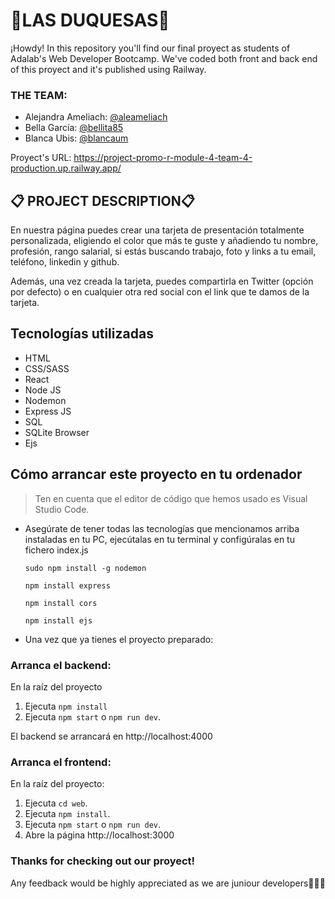 # 👑LAS DUQUESAS👑

¡Howdy! In this repository you'll find our final proyect as students of Adalab's Web Developer Bootcamp. We've coded both front and back end of this proyect and it's published using Railway.

### THE TEAM:

- Alejandra Ameliach: [@aleameliach](https://github.com/aleameliach)
- Bella García: [@bellita85](https://github.com/bellita85)
- Blanca Ubis: [@blancaum](https://github.com/blancaum)


Proyect's URL: https://project-promo-r-module-4-team-4-production.up.railway.app/


## 📋 PROJECT DESCRIPTION📋

En nuestra página puedes crear una tarjeta de presentación totalmente personalizada, eligiendo el color que más te guste y añadiendo tu nombre, profesión, rango salarial, si estás buscando trabajo, foto y links a tu email, teléfono, linkedin y github.

Además, una vez creada la tarjeta, puedes compartirla en Twitter (opción por defecto) o en cualquier otra red social con el link que te damos de la tarjeta.

## Tecnologías utilizadas

- HTML
- CSS/SASS
- React
- Node JS
- Nodemon
- Express JS
- SQL
- SQLite Browser
- Ejs


## Cómo arrancar este proyecto en tu ordenador

> Ten en cuenta que el editor de código que hemos usado es Visual Studio Code.

- Asegúrate de tener todas las tecnologías que mencionamos arriba instaladas en tu PC, ejecútalas en tu terminal y configúralas en tu fichero index.js

  `sudo npm install -g nodemon`

  `npm install express`

  `npm install cors`

  `npm install ejs`


- Una vez que ya tienes el proyecto preparado:

### Arranca el backend:

En la raíz del proyecto

1. Ejecuta `npm install`
1. Ejecuta `npm start` o `npm run dev`.

El backend se arrancará en http://localhost:4000

### Arranca el frontend:

En la raíz del proyecto:

1. Ejecuta `cd web`.
1. Ejecuta `npm install`.
1. Ejecuta `npm start` o `npm run dev`.
1. Abre la página http://localhost:3000

### Thanks for checking out our proyect!

Any feedback would be highly appreciated as we are juniour developers👩🏻‍💻
